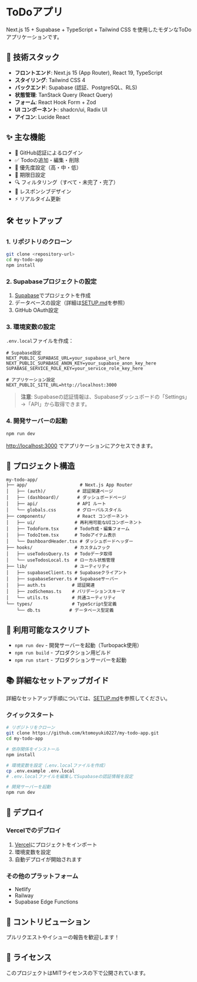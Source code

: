 # ToDoアプリ

Next.js 15 + Supabase + TypeScript + Tailwind CSS を使用したモダンなToDoアプリケーションです。

## 🚀 技術スタック

- **フロントエンド**: Next.js 15 (App Router), React 19, TypeScript
- **スタイリング**: Tailwind CSS 4
- **バックエンド**: Supabase (認証、PostgreSQL、RLS)
- **状態管理**: TanStack Query (React Query)
- **フォーム**: React Hook Form + Zod
- **UI コンポーネント**: shadcn/ui, Radix UI
- **アイコン**: Lucide React

## ✨ 主な機能

- 🔐 GitHub認証によるログイン
- ✅ Todoの追加・編集・削除
- 🎯 優先度設定（高・中・低）
- 📅 期限日設定
- 🔍 フィルタリング（すべて・未完了・完了）
- 📱 レスポンシブデザイン
- ⚡ リアルタイム更新

## 🛠️ セットアップ

### 1. リポジトリのクローン
```bash
git clone <repository-url>
cd my-todo-app
npm install
```

### 2. Supabaseプロジェクトの設定
1. [Supabase](https://supabase.com)でプロジェクトを作成
2. データベースの設定（詳細は[SETUP.md](./SETUP.md)を参照）
3. GitHub OAuth設定

### 3. 環境変数の設定
`.env.local`ファイルを作成：
```env
# Supabase設定
NEXT_PUBLIC_SUPABASE_URL=your_supabase_url_here
NEXT_PUBLIC_SUPABASE_ANON_KEY=your_supabase_anon_key_here
SUPABASE_SERVICE_ROLE_KEY=your_service_role_key_here

# アプリケーション設定
NEXT_PUBLIC_SITE_URL=http://localhost:3000
```

> **注意**: Supabaseの認証情報は、Supabaseダッシュボードの「Settings」→「API」から取得できます。

### 4. 開発サーバーの起動
```bash
npm run dev
```

[http://localhost:3000](http://localhost:3000) でアプリケーションにアクセスできます。

## 📁 プロジェクト構造

```
my-todo-app/
├── app/                    # Next.js App Router
│   ├── (auth)/            # 認証関連ページ
│   ├── (dashboard)/       # ダッシュボードページ
│   ├── api/               # API ルート
│   └── globals.css        # グローバルスタイル
├── components/            # React コンポーネント
│   ├── ui/               # 再利用可能なUIコンポーネント
│   ├── TodoForm.tsx      # Todo作成・編集フォーム
│   ├── TodoItem.tsx      # Todoアイテム表示
│   └── DashboardHeader.tsx # ダッシュボードヘッダー
├── hooks/                # カスタムフック
│   ├── useTodosQuery.ts  # Todoデータ取得
│   └── useTodosLocal.ts  # ローカル状態管理
├── lib/                  # ユーティリティ
│   ├── supabaseClient.ts # Supabaseクライアント
│   ├── supabaseServer.ts # Supabaseサーバー
│   ├── auth.ts          # 認証関連
│   ├── zodSchemas.ts    # バリデーションスキーマ
│   └── utils.ts         # 共通ユーティリティ
└── types/               # TypeScript型定義
    └── db.ts           # データベース型定義
```

## 🔧 利用可能なスクリプト

- `npm run dev` - 開発サーバーを起動（Turbopack使用）
- `npm run build` - プロダクション用ビルド
- `npm run start` - プロダクションサーバーを起動

## 📚 詳細なセットアップガイド

詳細なセットアップ手順については、[SETUP.md](./SETUP.md)を参照してください。

### クイックスタート
```bash
# リポジトリをクローン
git clone https://github.com/ktomoyuki0227/my-todo-app.git
cd my-todo-app

# 依存関係をインストール
npm install

# 環境変数を設定（.env.localファイルを作成）
cp .env.example .env.local
# .env.localファイルを編集してSupabaseの認証情報を設定

# 開発サーバーを起動
npm run dev
```

## 🚀 デプロイ

### Vercelでのデプロイ
1. [Vercel](https://vercel.com)にプロジェクトをインポート
2. 環境変数を設定
3. 自動デプロイが開始されます

### その他のプラットフォーム
- Netlify
- Railway
- Supabase Edge Functions

## 🤝 コントリビューション

プルリクエストやイシューの報告を歓迎します！

## 📄 ライセンス

このプロジェクトはMITライセンスの下で公開されています。
